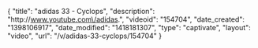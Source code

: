 {
    "title": "adidas 33 - Cyclops",
    "description": "http:\/\/www.youtube.com\/adidas.",
    "videoid": "154704",
    "date_created": "1398106917",
    "date_modified": "1418181307",
    "type": "captivate",
    "layout": "video",
    "url": "\/v\/adidas-33-cyclops\/154704"
}